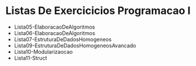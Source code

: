 # Listas De Exercicicios Programacao I

* Lista05-ElaboracaoDeAlgoritmos
* Lista06-ElaboracaoDeAlgoritmos
* Lista07-EstruturaDeDadosHomogeneos
* Lista09-EstruturaDeDadosHomogeneosAvancado
* Lista10-Modularizaocao
* Lista11-Struct


